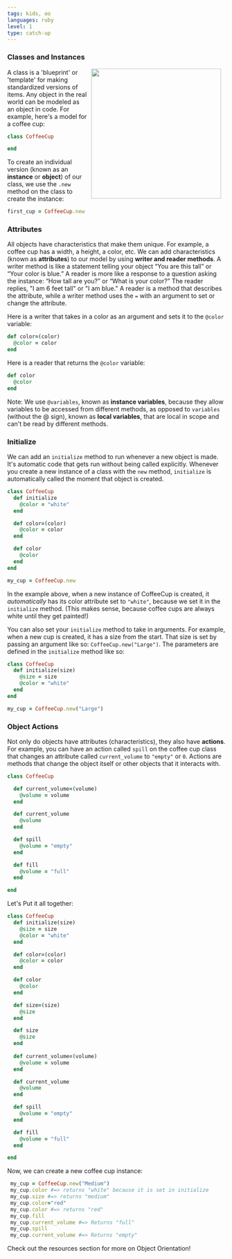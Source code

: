 ```yaml
---
tags: kids, oo
languages: ruby
level: 1
type: catch-up
---
```


### Classes and Instances

<img src="https://after-school-assets.s3.amazonaws.com/coffee.gif" width="300px" align="right" hspace="10"> A class is a 'blueprint' or 'template' for making standardized versions of items. Any object in the real world can be modeled as an object in code. For example, here's a model for a coffee cup:

```ruby
class CoffeeCup

end
```
To create an individual version (known as an **instance** or **object**) of our class, we use the `.new` method on the class to create the instance:
```ruby
first_cup = CoffeeCup.new
```
### Attributes

All objects have characteristics that make them unique. For example, a coffee cup has a width, a height, a color, etc. We can add characteristics (known as **attributes**) to our model by using **writer and reader methods**. A writer method is like a statement telling your object “You are this tall” or “Your color is blue.” A reader is more like a response to a question asking the instance: “How tall are you?” or “What is your color?” The reader replies, "I am 6 feet tall" or "I am blue." A reader is a method that describes the attribute, while a writer method uses the `=` with an argument to set or change the attribute.

Here is a writer that takes in a color as an argument and sets it to the `@color` variable:
```ruby
def color=(color)
  @color = color
end
```

Here is a reader that returns the `@color` variable:
```ruby
def color
  @color
end
```

Note: We use `@variables`, known as **instance variables**, because they allow variables to be accessed from different methods, as opposed to `variables` (without the @ sign), known as **local variables**, that are local in scope and can't be read by different methods.

### Initialize

We can add an `initialize` method to run whenever a new object is made. It's automatic code that gets run without being called explicitly. Whenever you create a new instance of a class with the `new` method, `initialize` is automatically called the moment that object is created.

```ruby
class CoffeeCup
  def initialize
    @color = "white"
  end

  def color=(color)
    @color = color
  end

  def color
    @color
  end
end

my_cup = CoffeeCup.new
```
In the example above, when a new instance of CoffeeCup is created, it *automatically* has its color attribute set to `"white"`, because we set it in the `initialize` method. (This makes sense, because coffee cups are always white until they get painted!)

You can also set your `initialize` method to take in arguments. For example, when a new cup is created, it has a size from the start. That size is set by passing an argument like so: `CoffeeCup.new("Large")`. The parameters are defined in the  `initialize` method like so:

```ruby
class CoffeeCup
  def initialize(size)
    @size = size
    @color = "white"
  end
end

my_cup = CoffeeCup.new("Large")
```

### Object Actions

Not only do objects have attributes (characteristics), they also have **actions**. For example, you can have an action called `spill` on the coffee cup class that changes an attribute called `current_volume` to `"empty"` or `0`. Actions are methods that change the object itself or other objects that it interacts with.

```ruby
class CoffeeCup

  def current_volume=(volume)
    @volume = volume
  end

  def current_volume
    @volume
  end

  def spill
    @volume = "empty"
  end

  def fill
    @volume = "full"
  end

end

```

Let's Put it all together:
```ruby
class CoffeeCup
  def initialize(size)
    @size = size
    @color = "white"
  end

  def color=(color)
    @color = color
  end

  def color
    @color
  end

  def size=(size)
    @size
  end

  def size
    @size
  end
  
  def current_volume=(volume)
    @volume = volume
  end

  def current_volume
    @volume
  end

  def spill
    @volume = "empty"
  end

  def fill
    @volume = "full"
  end

end

```

Now, we can create a new coffee cup instance:

```ruby
 my_cup = CoffeeCup.new("Medium")
 my_cup.color #=> returns "white" because it is set in initialize
 my_cup.size #=> returns "medium"
 my_cup.color="red"
 my_cup.color #=> returns "red"
 my_cup.fill
 my_cup.current_volume #=> Returns "full"
 my_cup.spill
 my_cup.current_volume #=> Returns "empty"
```

Check out the resources section for more on Object Orientation!

